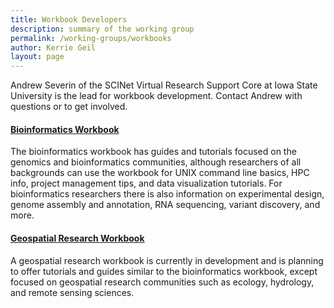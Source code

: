 ```yaml
---
title: Workbook Developers
description: summary of the working group
permalink: /working-groups/workbooks
author: Kerrie Geil
layout: page
---
```



Andrew Severin of the SCINet Virtual Research Support Core at Iowa State University is the lead for workbook development. Contact Andrew with questions or to get involved.

#### [Bioinformatics Workbook](https://bioinformaticsworkbook.org/)

The bioinformatics workbook has guides and tutorials focused on the genomics and bioinformatics communities, although researchers of all backgrounds can use the workbook for UNIX command line basics, HPC info, project management tips, and data visualization tutorials. For bioinformatics researchers there is also information on experimental design, genome assembly and annotation, RNA sequencing, variant discovery, and more.

#### [Geospatial Research Workbook](https://geospatial.101workbook.org/)

A geospatial research workbook is currently in development and is planning to offer tutorials and guides similar to the bioinformatics workbook, except focused on geospatial research communities such as ecology, hydrology, and remote sensing sciences.
